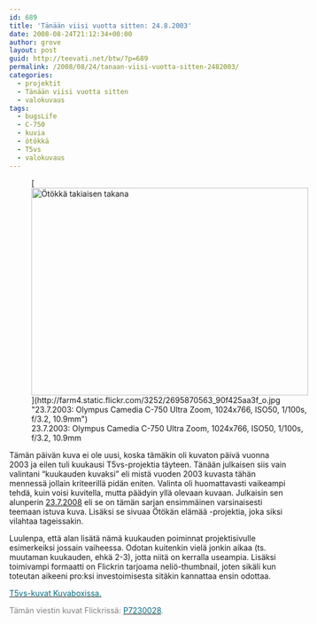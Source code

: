 ```yaml
---
id: 689
title: 'Tänään viisi vuotta sitten: 24.8.2003'
date: 2008-08-24T21:12:34+00:00
author: grove
layout: post
guid: http://teevati.net/btw/?p=689
permalink: /2008/08/24/tanaan-viisi-vuotta-sitten-2482003/
categories:
  - projektit
  - Tänään viisi vuotta sitten
  - valokuvaus
tags:
  - bugsLife
  - C-750
  - kuvia
  - ötökkä
  - T5vs
  - valokuvaus
---
```

<figure style="width: 500px" class="wp-caption aligncenter">[<img title="Ötökkä takiaisen takana" src="http://farm4.static.flickr.com/3252/2695870563_7974a45b5c.jpg" alt="Ötökkä takiaisen takana" width="500" height="374" />](http://farm4.static.flickr.com/3252/2695870563_90f425aa3f_o.jpg "23.7.2003: Olympus Camedia C-750 Ultra Zoom, 1024x766, ISO50, 1/100s, f/3.2, 10.9mm")<figcaption class="wp-caption-text">23.7.2003: Olympus Camedia C-750 Ultra Zoom, 1024x766, ISO50, 1/100s, f/3.2, 10.9mm</figcaption></figure> 

Tämän päivän kuva ei ole uusi, koska tämäkin oli kuvaton päivä vuonna 2003 ja eilen tuli kuukausi T5vs-projektia täyteen. Tänään julkaisen siis vain valintani &#8220;kuukauden kuvaksi&#8221; eli mistä vuoden 2003 kuvasta tähän mennessä jollain kriteerillä pidän eniten. Valinta oli huomattavasti vaikeampi tehdä, kuin voisi kuvitella, mutta päädyin yllä olevaan kuvaan. Julkaisin sen alunperin [23.7.2008](http://teevati.net/btw/2008/07/23/tanaan-viisi-vuotta-sitten-2372003/ "BTW · Tänään viisi vuotta sitten: 23.7.2003") eli se on tämän sarjan ensimmäinen varsinaisesti teemaan istuva kuva. Lisäksi se sivuaa Ötökän elämää -projektia, joka siksi vilahtaa tageissakin.

Luulenpa, että alan lisätä nämä kuukauden poiminnat projektisivulle esimerkeiksi jossain vaiheessa. Odotan kuitenkin vielä jonkin aikaa (ts. muutaman kuukauden, ehkä 2-3), jotta niitä on kerralla useampia. Lisäksi toimivampi formaatti on Flickrin tarjoama neliö-thumbnail, joten sikäli kun toteutan aikeeni pro:ksi investoimisesta sitäkin kannattaa ensin odottaa.

[<span style="color: #006a80;">T5vs-kuvat Kuvaboxissa.</span>](http://www.kuvaboxi.fi/julkinen/29poj+taavetti-btw-t5vs.html "Kuvaboxi - BTW: T5vs (Taavetti)")

<span style="color: #808080;">Tämän viestin kuvat Flickrissä: <a title="P7230028 on Flickr" href="http://flickr.com/photos/teevati/2695870563/"><span style="color: #006a80;">P7230028</span></a>.</span>